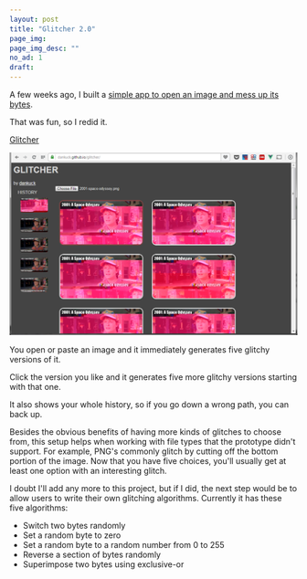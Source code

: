 ```yaml
---
layout: post
title: "Glitcher 2.0"
page_img:
page_img_desc: ""
no_ad: 1
draft:
---
```


A few weeks ago, I built a <a href="http://dankuck.github.io/2017/01/04/glitch-art.html">simple app to open an image and mess up its bytes</a>.

That was fun, so I redid it.

<a href="/glitcher/">Glitcher</a>

<img src="/assets/glitcher2.png" style="width: 800px" />

You open or paste an image and it immediately generates five glitchy versions of it.

Click the version you like and it generates five more glitchy versions starting with that one.

It also shows your whole history, so if you go down a wrong path, you can back up.

Besides the obvious benefits of having more kinds of glitches to choose from, this setup helps when working with file types that the prototype didn't support. For example, PNG's commonly glitch by cutting off the bottom portion of the image. Now that you have five choices, you'll usually get at least one option with an interesting glitch.

I doubt I'll add any more to this project, but if I did, the next step would be to allow users to write their own glitching algorithms. Currently it has these five algorithms:

* Switch two bytes randomly
* Set a random byte to zero
* Set a random byte to a random number from 0 to 255
* Reverse a section of bytes randomly
* Superimpose two bytes using exclusive-or
